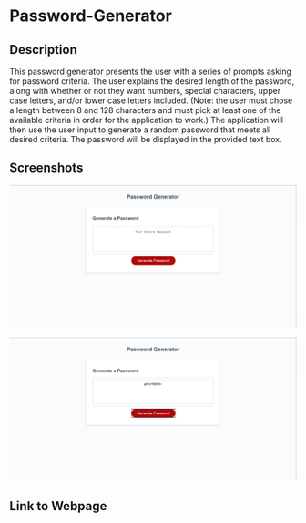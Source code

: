 # Password-Generator

## Description

This password generator presents the user with a series of prompts asking for password criteria. The user explains the desired length of the password, along with whether or not they want numbers, special characters, upper case letters, and/or lower case letters included. (Note: the user must chose a length between 8 and 128 characters and must pick at least one of the available criteria in order for the application to work.) The application will then use the user input to generate a random password that meets all desired criteria. The password will be displayed in the provided text box.

## Screenshots

![screenshot1](./assets/images/bd8IaGWEpJ.png)

![screenshot2](./assets/images/tolocJCPKD.png)

## Link to Webpage